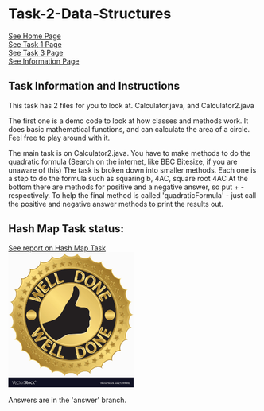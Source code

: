 # Task-2-Data-Structures
[See Home Page](README.md)<br/>
[See Task 1 Page](Task1.md)<br/>
[See Task 3 Page](Task3.md)<br/>
[See Information Page](Info.md)<br/>

## Task Information and Instructions 

This task has 2 files for you to look at.
Calculator.java, and Calculator2.java

The first one is a demo code to look at how classes and methods work.
It does basic mathematical functions, and can calculate the area of a circle.
Feel free to play around with it.

The main task is on Calculator2.java.
You have to make methods to do the quadratic formula (Search on the internet, like BBC Bitesize, if you are unaware of this)
The task is broken down into smaller methods. Each one is a step to do the formula such as squaring b, 4AC, square root 4AC
At the bottom there are methods for positive and a negative answer, so put + - respectively.
To help the final method is called 'quadraticFormula' - just call the positive and negative answer methods to print the results out.

## Hash Map Task status:<br/>
[See report on Hash Map Task](HashMapReport.md)<br/>
<img src="hashMapStatus.jpg" width="50%" height="50%"><br/>



Answers are in the 'answer' branch. 



